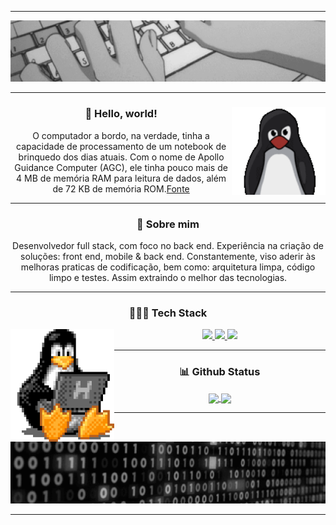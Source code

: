 <hr>
<div align="center">
  <img src="./assets/header.gif" />
</div>
<hr>
<div align="center">
  <img height="140" align="right" src="./assets/tux.gif" />
  <h3>🖖 Hello, world!</h3>
  <p>O computador a bordo, na verdade, tinha a capacidade de processamento de um notebook de brinquedo dos dias atuais. Com o nome de Apollo Guidance Computer (AGC), ele tinha pouco mais de 4 MB de memória RAM para leitura de dados, além de 72 KB de memória ROM.<a href="https://canalte.ch/cp2/p3d05">Fonte</a>
  </p>
</div>
<hr>
<div align="center">
  <h3>🧐 Sobre mim</h3>
  <p>Desenvolvedor full stack, com foco no back end. Experiência na criação de soluções: front end, mobile & back end. Constantemente, viso aderir às melhoras praticas de codificação, bem como: arquitetura limpa, código limpo e testes. Assim extraindo o melhor das tecnologias.
  </p>
</div>
<hr>
<div align="center">
  <h3>👨🏽‍💻 Tech Stack</h3>
  <img height="180" align="left" src="./assets/tux-2.gif" />
    <div>
    <a href="https://skillicons.dev">
      <img height="40em" src="https://skillicons.dev/icons?i=linux,figma,vscode,git,github,md" />
    </a>
    <a href="https://skillicons.dev">
      <img height="40em" src="https://skillicons.dev/icons?i=nodejs,express,mongodb,firebase,react,next,js,ts,tailwind,html,css" />
    </a>
    <a href="https://skillicons.dev">
      <img height="40em" src="https://skillicons.dev/icons?i=c,python" />
    </a>
    </div>
  </div>
</div>
<hr>
<div align="center">
  <h3>📊 Github Status</h3>
  <a href="https://github.com/gbrcoutinho/github-readme-stats">
  <img height=190 align="center" src="https://github-readme-stats.vercel.app/api?username=gbrcoutinho&count_private=true&show_icons=true&theme=tokyonight&theme=transparentbg_color=00000000" />
  </a>
  <a href="https://github.com/gbrcoutinho/convoychat">
    <img height=190 align="center" src="https://github-readme-stats.vercel.app/api/top-langs?username=gbrcoutinho&layout=compact&langs_count=8&card_width=320&count_private=trues&how_icons=true&theme=tokyonight&theme=transparentbg_color=00000000" />
  </a>
</div>
<hr>
<div align="center">
  <img src="./assets/footer.gif" />
</div>
<hr>
